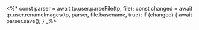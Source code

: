 <%*
const parser = await tp.user.parseFile(tp, file);
const changed = await tp.user.renameImages(tp, parser, file.basename, true);
if (changed) {
  await parser.save();
}
_%>
